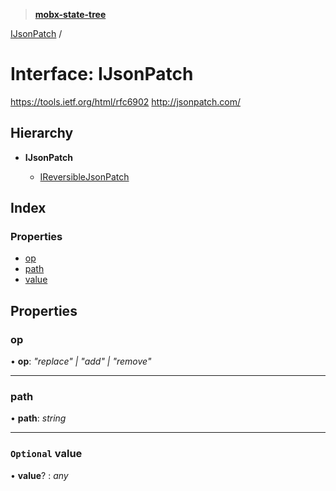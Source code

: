 > **[mobx-state-tree](../README.md)**

[IJsonPatch](ijsonpatch.md) /

# Interface: IJsonPatch

https://tools.ietf.org/html/rfc6902
http://jsonpatch.com/

## Hierarchy

* **IJsonPatch**

  * [IReversibleJsonPatch](ireversiblejsonpatch.md)

## Index

### Properties

* [op](ijsonpatch.md#op)
* [path](ijsonpatch.md#path)
* [value](ijsonpatch.md#optional-value)

## Properties

###  op

• **op**: *"replace" | "add" | "remove"*

___

###  path

• **path**: *string*

___

### `Optional` value

• **value**? : *any*
